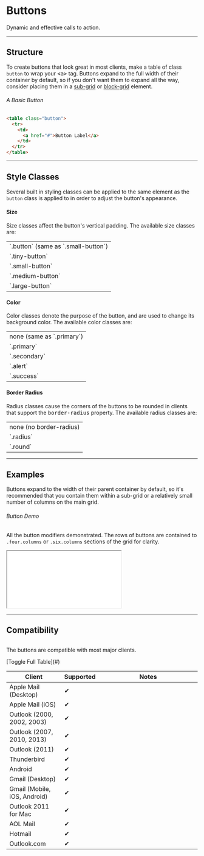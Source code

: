 # Buttons
<div id="buttons" data-magellan-destination="buttons"></div>

Dynamic and effective calls to action.

***

## Structure

To create buttons that look great in most clients, make a table of class `button` to wrap your <kbd>&lt;a&gt;</kbd> tag. Buttons expand to the full width of their container by default, so if you don't want them to expand all the way, consider placing them in a [sub-grid](#sub-grid) or [block-grid](#block-grid) element.

###### A Basic Button

```html
<table class="button">
  <tr>
    <td>
      <a href="#">Button Label</a>
    </td>
  </tr>
</table>
```

***

## Style Classes

Several built in styling classes can be applied to the same element as the `button` class is applied to in order to adjust the button's appearance.

#### Size

Size classes affect the button's vertical padding. The available size classes are:

<table>
  <tr>
    <td>`.button` (same as `.small-button`)</td>
  </tr>
  <tr>
    <td>`.tiny-button`</td>
  </tr>
  <tr>
    <td>`.small-button`</td>
  </tr>
  <tr>
    <td>`.medium-button`</td>
  </tr>
  <tr>
    <td>`.large-button`</td>
  </tr>
</table>

#### Color

Color classes denote the purpose of the button, and are used to change its background color. The available color classes are:

<table>
  <tr>
    <td>none (same as `.primary`)</td>
  </tr>
  <tr>
    <td>`.primary`</td>
  </tr>
  <tr>
    <td>`.secondary`</td>
  </tr>
  <tr>
    <td>`.alert`</td>
  </tr>
  <tr>
    <td>`.success`</td>
  </tr>
</table>

#### Border Radius

Radius classes cause the corners of the buttons to be rounded in clients that support the <kbd>border-radius</kbd> property. The available radius classes are:

<table>
  <tr>
    <td>none (no border-radius)</td>
  </tr>
  <tr>
    <td>`.radius`</td>
  </tr>
  <tr>
    <td>`.round`</td>
  </tr>
</table>

***

## Examples

Buttons expand to the width of their parent container by default, so it's recommended that you contain them within a sub-grid or a relatively small number of columns on the main grid.

###### Button Demo

All the button modifiers demonstrated. The rows of buttons are contained to `.four.columns` or `.six.columns` sections of the grid for clarity.

<iframe id="if-buttons" src="examples/buttons.html"></iframe>

***

## Compatibility

<div class="compatibility-section">
  <div class="row">
    <div class="large-9 columns">

The buttons are compatible with most major clients.

  </div>
    <div class="large-3 columns">
      [Toggle Full Table](#)
    </div>
  </div>

  <div class="row">
    <div class="small-12 columns">
      <table>
        <thead>
          <tr>
            <th width="30%">Client</th>
            <th width="10%"><span>Supported</span></th>
            <th width="60%"><span>Notes</span></th>
          </tr>
        </thead>
        <tbody>
          <tr>
            <td>Apple Mail (Desktop)</td>
            <td><span class="check">&#10004;</span></td>
            <td></td>
          </tr>
          <tr>
            <td>Apple Mail (iOS)</td>
            <td><span class="check">&#10004;</span></td>
            <td></td>
          </tr>
          <tr>
            <td>Outlook (2000, 2002, 2003)</td>
            <td><span class="check">&#10004;</span></td>
            <td></td>
          </tr>
          <tr>
            <td>Outlook (2007, 2010, 2013)</td>
            <td><span class="check">&#10004;</span></td>
            <td></td>
          </tr>
          <tr>
            <td>Outlook (2011)</td>
            <td><span class="check">&#10004;</span></td>
            <td></td>
          </tr>
          <tr>
            <td>Thunderbird</td>
            <td><span class="check">&#10004;</span></td>
            <td></td>
          </tr>
          <tr>
            <td>Android</td>
            <td><span class="check">&#10004;</span></td>
            <td></td>
          </tr>
          <tr>
            <td>Gmail (Desktop)</td>
            <td><span class="check">&#10004;</span></td>
            <td></td>
          </tr>
          <tr>
            <td>Gmail (Mobile, iOS, Android)</td>
            <td><span class="check">&#10004;</span></td>
            <td></td>
          </tr>
          <tr>
            <td>Outlook 2011 for Mac</td>
            <td><span class="check">&#10004;</span></td>
            <td></td>
          </tr>
          <tr>
            <td>AOL Mail</td>
            <td><span class="check">&#10004;</span></td>
            <td></td>
          </tr>
          <tr>
            <td>Hotmail</td>
            <td><span class="check">&#10004;</span></td>
            <td></td>
          </tr>
          <tr>
            <td>Outlook.com</td>
            <td><span class="check">&#10004;</span></td>
            <td></td>
          </tr>
        </tbody>
      </table>
    </div>
  </div>
</div>
